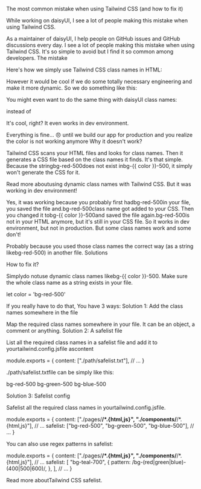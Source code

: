 The most common mistake when using Tailwind CSS (and how to fix it)

While working on daisyUI, I see a lot of people making this mistake when using Tailwind CSS.

As a maintainer of daisyUI, I help people on GitHub issues and GitHub discussions every day. I see a lot of people making this mistake when using Tailwind CSS. It's so simple to avoid but I find it so common among developers.
The mistake

Here's how we simply use Tailwind CSS class names in HTML:

<div class="bg-red-500"></div>
<div class="bg-green-500"></div>
<div class="bg-blue-500"></div>

However it would be cool if we do some totally necessary engineering and make it more dynamic. So we do something like this:

<div class="bg-{{ color }}-500"></div>

You might even want to do the same thing with daisyUI class names:

<div class="btn btn-{{ type }}"></div>
instead of
<div class="btn-primary"></div>

It's cool, right? It even works in dev environment.

Everything is fine... 😠 until we build our app for production and you realize the color is not working anymore
Why it doesn't work?

Tailwind CSS scans your HTML files and looks for class names. Then it generates a CSS file based on the class names it finds. It's that simple. Because the stringbg-red-500does not exist inbg-{{ color }}-500, it simply won't generate the CSS for it.

Read more aboutusing dynamic class names with Tailwind CSS.
But it was working in dev environment!

Yes, it was working because you probably first hadbg-red-500in your file, you saved the file and.bg-red-500class name got added to your CSS. Then you changed it tobg-{{ color }}-500and saved the file again.bg-red-500is not in your HTML anymore, but it's still in your CSS file. So it works in dev environment, but not in production.
But some class names work and some don't!

Probably because you used those class names the correct way (as a string likebg-red-500) in another file.
Solutions

How to fix it?

Simplydo notuse dynamic class names likebg-{{ color }}-500. Make sure the whole class name as a string exists in your file.

let color = 'bg-red-500'
<div class="{{ color }}"></div>

If you really have to do that, You have 3 ways:
Solution 1: Add the class names somewhere in the file

Map the required class names somewhere in your file. It can be an object, a comment or anything.
Solution 2: A safelist file

List all the required class names in a safelist file and add it to yourtailwind.config.jsfile ascontent

module.exports = {
  content: ["./path/safelist.txt"],
  // ...
}

./path/safelist.txtfile can be simply like this:

bg-red-500
bg-green-500
bg-blue-500

Solution 3: Safelist config

Safelist all the required class names in yourtailwind.config.jsfile.

module.exports = {
  content: ["./pages/**/*.{html,js}", "./components/**/*.{html,js}"],
  // ...
  safelist: ["bg-red-500", "bg-green-500", "bg-blue-500"],
  // ...
}

You can also use regex patterns in safelist:

module.exports = {
  content: ["./pages/**/*.{html,js}", "./components/**/*.{html,js}"],
  // ...
  safelist: [
    "bg-teal-700",
    {
      pattern: /bg-(red|green|blue)-(400|500|600)/,
    },
  ],
  // ...
}

Read more aboutTailwind CSS safelist.